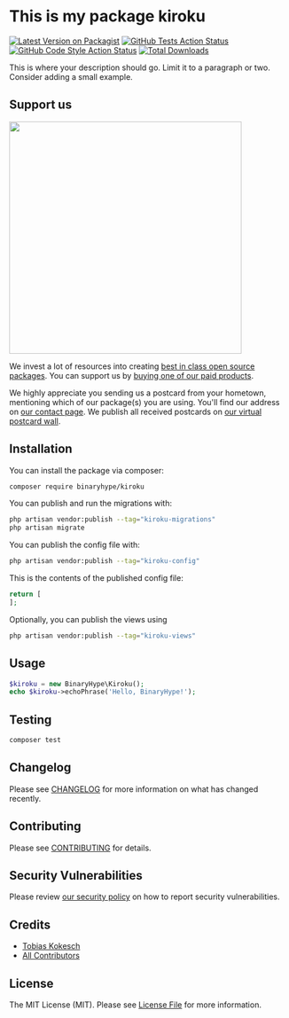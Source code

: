 # This is my package kiroku

[![Latest Version on Packagist](https://img.shields.io/packagist/v/binaryhype/kiroku.svg?style=flat-square)](https://packagist.org/packages/binaryhype/kiroku)
[![GitHub Tests Action Status](https://img.shields.io/github/actions/workflow/status/binaryhype/kiroku/run-tests.yml?branch=main&label=tests&style=flat-square)](https://github.com/binaryhypeforge/kiroku-package/actions?query=workflow%3Arun-tests+branch%3Amain)
[![GitHub Code Style Action Status](https://img.shields.io/github/actions/workflow/status/binaryhype/kiroku/fix-php-code-style-issues.yml?branch=main&label=code%20style&style=flat-square)](https://github.com/binaryhypeforge/kiroku-package/actions?query=workflow%3A"Fix+PHP+code+style+issues"+branch%3Amain)
[![Total Downloads](https://img.shields.io/packagist/dt/binaryhype/kiroku.svg?style=flat-square)](https://packagist.org/packages/binaryhypeforge/kiroku-package)

This is where your description should go. Limit it to a paragraph or two. Consider adding a small example.

## Support us

[<img src="https://github-ads.s3.eu-central-1.amazonaws.com/kiroku.jpg?t=1" width="419px" />](https://spatie.be/github-ad-click/kiroku)

We invest a lot of resources into creating [best in class open source packages](https://spatie.be/open-source). You can support us by [buying one of our paid products](https://spatie.be/open-source/support-us).

We highly appreciate you sending us a postcard from your hometown, mentioning which of our package(s) you are using. You'll find our address on [our contact page](https://spatie.be/about-us). We publish all received postcards on [our virtual postcard wall](https://spatie.be/open-source/postcards).

## Installation

You can install the package via composer:

```bash
composer require binaryhype/kiroku
```

You can publish and run the migrations with:

```bash
php artisan vendor:publish --tag="kiroku-migrations"
php artisan migrate
```

You can publish the config file with:

```bash
php artisan vendor:publish --tag="kiroku-config"
```

This is the contents of the published config file:

```php
return [
];
```

Optionally, you can publish the views using

```bash
php artisan vendor:publish --tag="kiroku-views"
```

## Usage

```php
$kiroku = new BinaryHype\Kiroku();
echo $kiroku->echoPhrase('Hello, BinaryHype!');
```

## Testing

```bash
composer test
```

## Changelog

Please see [CHANGELOG](CHANGELOG.md) for more information on what has changed recently.

## Contributing

Please see [CONTRIBUTING](CONTRIBUTING.md) for details.

## Security Vulnerabilities

Please review [our security policy](../../security/policy) on how to report security vulnerabilities.

## Credits

- [Tobias Kokesch](https://github.com/BinaryHypeForge)
- [All Contributors](../../contributors)

## License

The MIT License (MIT). Please see [License File](LICENSE.md) for more information.
